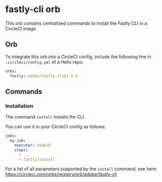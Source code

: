 # fastly-cli orb

This orb contains centralized commands to install the Fastly CLI in a CircleCI image

## Orb

To integrate this orb into a CircleCI config, include the following line in `.circleci/config.yml` of a Helix repo:

```yml
orbs:
  fastly: adobe/fastly-cli@1.0.0
```

## Commands

### Installation

The command `install` installs the CLI.

You can use it in your CircleCI config as follows:
```yml
jobs:
  my-job:
    executor: node10
    steps:
      - ...
      - fastly/install
```
For a list of all parameters supported by the `install` command, see here:
https://circleci.com/orbs/registry/orb/adobe/fastly-cli
